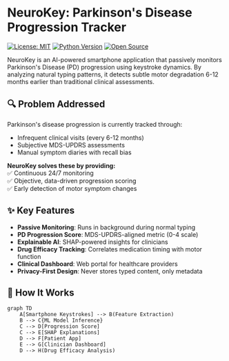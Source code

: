# NeuroKey: Parkinson's Disease Progression Tracker

[![License: MIT](https://img.shields.io/badge/License-MIT-yellow.svg)](https://opensource.org/licenses/MIT)
[![Python Version](https://img.shields.io/badge/python-3.8%2B-blue)](https://www.python.org/)
[![Open Source](https://badges.frapsoft.com/os/v1/open-source.svg?v=103)](https://github.com/ellerbrock/open-source-badges/)

NeuroKey is an AI-powered smartphone application that passively monitors Parkinson's Disease (PD) progression using keystroke dynamics. By analyzing natural typing patterns, it detects subtle motor degradation 6-12 months earlier than traditional clinical assessments.

## 🔍 Problem Addressed
Parkinson's disease progression is currently tracked through:
- Infrequent clinical visits (every 6-12 months)
- Subjective MDS-UPDRS assessments
- Manual symptom diaries with recall bias

**NeuroKey solves these by providing:**  
✅ Continuous 24/7 monitoring  
✅ Objective, data-driven progression scoring  
✅ Early detection of motor symptom changes  

## ✨ Key Features
- **Passive Monitoring**: Runs in background during normal typing
- **PD Progression Score**: MDS-UPDRS-aligned metric (0-4 scale)
- **Explainable AI**: SHAP-powered insights for clinicians
- **Drug Efficacy Tracking**: Correlates medication timing with motor function
- **Clinical Dashboard**: Web portal for healthcare providers
- **Privacy-First Design**: Never stores typed content, only metadata

## 🧠 How It Works
```mermaid
graph TD
    A[Smartphone Keystrokes] --> B(Feature Extraction)
    B --> C{ML Model Inference}
    C --> D[Progression Score]
    C --> E[SHAP Explanations]
    D --> F[Patient App]
    E --> G[Clinician Dashboard]
    D --> H(Drug Efficacy Analysis)